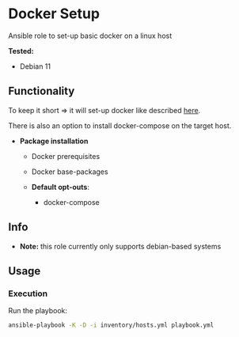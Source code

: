 # Docker Setup
Ansible role to set-up basic docker on a linux host


**Tested:**
* Debian 11

## Functionality

To keep it short => it will set-up docker like described [here](https://docs.docker.com/engine/install/debian/).

There is also an option to install docker-compose on the target host.

* **Package installation**
  * Docker prerequisites
  * Docker base-packages


  * **Default opt-outs**:
    * docker-compose

## Info

* **Note:** this role currently only supports debian-based systems

## Usage

### Execution

Run the playbook:
```bash
ansible-playbook -K -D -i inventory/hosts.yml playbook.yml
```
